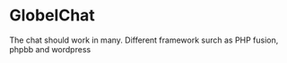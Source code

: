 # GlobelChat
The chat should work in many. Different framework surch as PHP fusion, phpbb and wordpress
